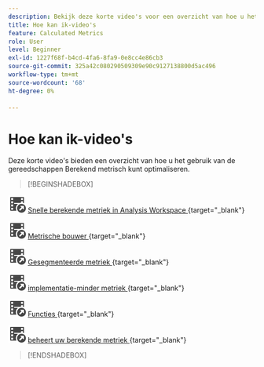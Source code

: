 ```yaml
---
description: Bekijk deze korte video's voor een overzicht van hoe u het gebruik van de berekende meetgegevens kunt optimaliseren.
title: Hoe kan ik-video's
feature: Calculated Metrics
role: User
level: Beginner
exl-id: 1227f68f-b4cd-4fa6-8fa9-0e8cc4e86cb3
source-git-commit: 325a42c080290509309e90c9127138800d5ac496
workflow-type: tm+mt
source-wordcount: '68'
ht-degree: 0%

---
```


# Hoe kan ik-video&#39;s

Deze korte video&#39;s bieden een overzicht van hoe u het gebruik van de gereedschappen Berekend metrisch kunt optimaliseren.

>[!BEGINSHADEBOX]

![&#x200B; VideoCheckedOut &#x200B;](/help/assets/icons/VideoCheckedOut.svg) [&#x200B; Snelle berekende metriek in Analysis Workspace &#x200B;](https://experienceleague.adobe.com/docs/analytics-learn/tutorials/components/calculated-metrics/quick-calculated-metrics-in-analysis-workspace.html?lang=nl-NL){target="_blank"}

![&#x200B; VideoCheckedOut &#x200B;](/help/assets/icons/VideoCheckedOut.svg) [&#x200B; Metrische bouwer &#x200B;](https://experienceleague.adobe.com/docs/analytics-learn/tutorials/components/calculated-metrics/calculated-metrics-metric-builder.html?lang=nl-NL){target="_blank"}

![&#x200B; VideoCheckedOut &#x200B;](/help/assets/icons/VideoCheckedOut.svg) [&#x200B; Gesegmenteerde metriek &#x200B;](https://experienceleague.adobe.com/docs/analytics-learn/tutorials/components/calculated-metrics/calculated-metrics-segmented-metrics.html?lang=nl-NL){target="_blank"}

![&#x200B; VideoCheckedOut &#x200B;](/help/assets/icons/VideoCheckedOut.svg) [&#x200B; implementatie-minder metriek &#x200B;](https://experienceleague.adobe.com/docs/analytics-learn/tutorials/components/calculated-metrics/calculated-metrics-implementationless-metrics.html?lang=nl-NL){target="_blank"}

![&#x200B; VideoCheckedOut &#x200B;](/help/assets/icons/VideoCheckedOut.svg) [&#x200B; Functies &#x200B;](https://experienceleague.adobe.com/docs/analytics-learn/tutorials/components/calculated-metrics/calculated-metrics-functions.html?lang=nl-NL){target="_blank"}

![&#x200B; VideoCheckedOut &#x200B;](/help/assets/icons/VideoCheckedOut.svg) [&#x200B; beheert uw berekende metriek &#x200B;](https://experienceleague.adobe.com/docs/analytics-learn/tutorials/components/calculated-metrics/manage-your-calculated-metrics.html?lang=nl-NL){target="_blank"}


>[!ENDSHADEBOX]

